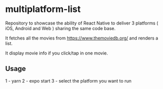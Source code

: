 # multiplatform-list

Repository to showcase the ability of React Native to deliver 3 platforms ( iOS, Android and Web ) sharing the same code base.

It fetches all the movies from https://www.themoviedb.org/ and renders a list.

It display movie info if you click/tap in one movie.

## Usage

1 - yarn
2 - expo start
3 - select the platform you want to run

